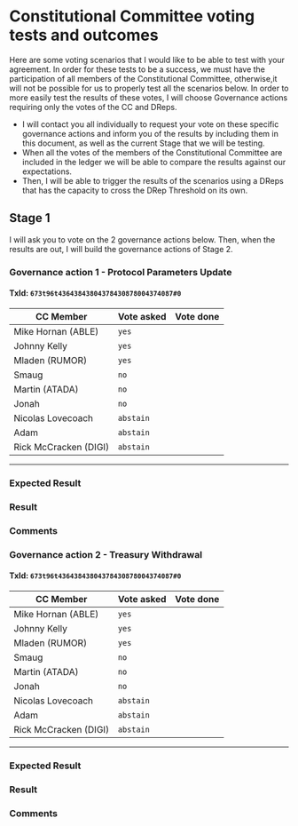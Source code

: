 # Constitutional Committee voting tests and outcomes

Here are some voting scenarios that I would like to be able to test with your agreement. In order for these tests to be a success, 
we must have the participation of all members of the Constitutional Committee, otherwise,it will not be possible for us to properly test all the scenarios below.
In order to more easily test the results of these votes, I will choose Governance actions requiring only the votes of the CC and DReps.
* I will contact you all individually to request your vote on these specific governance actions and inform you of the results by including them in this document, as well as the current Stage that we will be testing.
* When all the votes of the members of the Constitutional Committee are included in the ledger we will be able to compare the results against our expectations.
* Then, I will be able to trigger the results of the scenarios using a DReps that has the capacity to cross the DRep Threshold on its own.
  
## Stage 1
I will ask you to vote on the 2 governance actions below. Then, when the results are out, I will build the governance actions of Stage 2.

### Governance action 1 - Protocol Parameters Update
#### TxId: `673t96t43643843804378430878004374087#0`

| CC Member             | Vote asked | Vote done |
|-----------------------|------------|-----------|
| Mike Hornan (ABLE)    | `yes`      |           |
| Johnny Kelly          | `yes`      |           |
| Mladen (RUMOR)        | `yes`      |           |
| Smaug                 | `no`       |           |
| Martin (ATADA)        | `no`       |           |
| Jonah                 | `no`       |           |
| Nicolas Lovecoach     | `abstain`  |           |
| Adam                  | `abstain`  |           |
| Rick McCracken (DIGI) | `abstain`  |           |
---

### Expected Result
### Result
### Comments

### Governance action 2 - Treasury Withdrawal
#### TxId: `673t96t43643843804378430878004374087#0`

| CC Member             | Vote asked | Vote done |
|-----------------------|------------|-----------|
| Mike Hornan (ABLE)    | `yes`      |           |
| Johnny Kelly          | `yes`      |           |
| Mladen (RUMOR)        | `yes`      |           |
| Smaug                 | `no`       |           |
| Martin (ATADA)        | `no`       |           |
| Jonah                 | `no`       |           |
| Nicolas Lovecoach     | `abstain`  |           |
| Adam                  | `abstain`  |           |
| Rick McCracken (DIGI) | `abstain`  |           |
---

### Expected Result
### Result
### Comments
